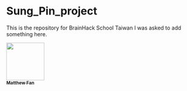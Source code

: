 # Sung_Pin_project
This is the repository for BrainHack School Taiwan
I was asked to add something here.

<a href="https://github.com/Matthew7922">
<img src="https://avatars.githubusercontent.com/u/123451789?s=400&v=4" 
width="100px;" 
alt=""/>
<br /><sub><b>Matthew Fan</b></sub>
</a>

